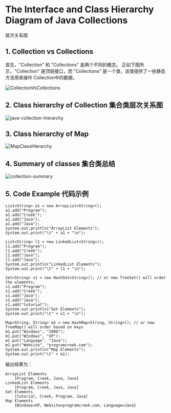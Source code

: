 # The Interface and Class Hierarchy Diagram of Java Collections 

层次关系图

## 1. Collection vs Collections


首先，"Collection" 和 "Collections" 是两个不同的概念。
正如下图所示，"Collection" 是顶层接口，而 "Collections" 是一个类，该类提供了一些静态方法用来操作 Collection中的数据。

![CollectionVsCollections](http://www.programcreek.com/wp-content/uploads/2009/02/CollectionVsCollections.jpeg)


## 2. Class hierarchy of Collection 集合类层次关系图


![java-collection-hierarchy](http://www.programcreek.com/wp-content/uploads/2009/02/java-collection-hierarchy.jpeg)

## 3. Class hierarchy of Map 


![MapClassHierarchy](http://www.programcreek.com/wp-content/uploads/2009/02/MapClassHierarchy-600x354.jpg)

## 4. Summary of classes 集合类总结

![collection-summary](http://www.programcreek.com/wp-content/uploads/2009/02/collection-summary.png)

## 5. Code Example 代码示例

```
List<String> a1 = new ArrayList<String>();
a1.add("Program");
a1.add("Creek");
a1.add("Java");
a1.add("Java");
System.out.println("ArrayList Elements");
System.out.print("\t" + a1 + "\n");
 
List<String> l1 = new LinkedList<String>();
l1.add("Program");
l1.add("Creek");
l1.add("Java");
l1.add("Java");
System.out.println("LinkedList Elements");
System.out.print("\t" + l1 + "\n");
 
Set<String> s1 = new HashSet<String>(); // or new TreeSet() will order the elements;
s1.add("Program");
s1.add("Creek");
s1.add("Java");
s1.add("Java");
s1.add("tutorial");
System.out.println("Set Elements");
System.out.print("\t" + s1 + "\n");
 
Map<String, String> m1 = new HashMap<String, String>(); // or new TreeMap() will order based on keys
m1.put("Windows", "2000");
m1.put("Windows", "XP");
m1.put("Language", "Java");
m1.put("Website", "programcreek.com");
System.out.println("Map Elements");
System.out.print("\t" + m1);
```

输出结果为：

```
ArrayList Elements
	[Program, Creek, Java, Java]
LinkedList Elements
	[Program, Creek, Java, Java]
Set Elements
	[tutorial, Creek, Program, Java]
Map Elements
	{Windows=XP, Website=programcreek.com, Language=Java}
```


